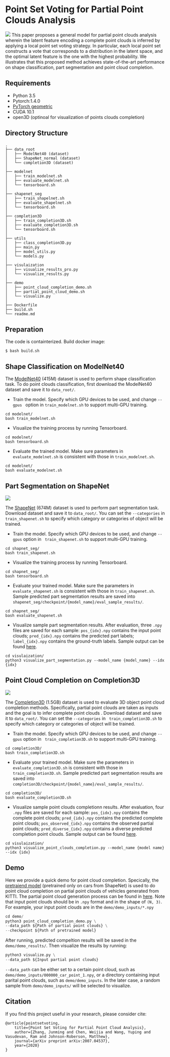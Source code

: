 __Point Set Voting for Partial Point Clouds Analysis__
===

![](figures/architectures.png)
This paper proposes a general model for partial point clouds analysis wherein the
latent feature encoding a complete point clouds is inferred by applying a local
point set voting strategy. In particular, each local point set constructs a vote
that corresponds to a distribution in the latent space, and the optimal latent
feature is the one with the highest probability. We illustrates that this proposed
method achieves state-of-the-art performance on shape classification, part segmentation
and point cloud completion.


## Requirements
- Python 3.5
- Pytorch:1.4.0
- [PyTorch geometric](https://pytorch-geometric.readthedocs.io/en/latest/notes/installation.html)
- CUDA 10.1
- open3D (optinoal for visualization of points clouds completion)


## Directory Structure

```
.
├── data_root
│   ├── ModelNet40 (dataset)
│   ├── ShapeNet_normal (dataset)
│   └── completion3D (dataset)
│
├── modelnet
│   ├── train_modelnet.sh
│   ├── evaluate_modelnet.sh
│   └── tensorboard.sh
│
├── shapenet_seg
│   ├── train_shapelnet.sh
│   ├── evaluate_shapelnet.sh
│   └── tensorboard.sh
│
├── completion3D
│   ├── train_completion3D.sh
│   ├── evaluate_completion3D.sh
│   └── tensorboard.sh
│
├── utils
│   ├── class_completion3D.py
│   ├── main.py
│   ├── model_utils.py
│   └── models.py
│
├── visulaization
│   ├── visualize_results_pro.py
│   └── visualize_results.py
│
├── demo
│   ├── point_cloud_completion_demo.sh
│   ├── partial_point_cloud_demo.sh
│   └── visualize.py
│
├── Dockerfile
├── build.sh
└── readme.md
```


## Preparation
The code is containterized. Build docker image:
```
$ bash build.sh
```


## Shape Classification on ModelNet40
The [ModelNet40](http://modelnet.cs.princeton.edu/ModelNet40.zip) (415M) dataset
is used to perform shape classification task. To do point clouds classification,
first download the ModelNet40 dataset and save it to `data_root/`.

+ Train the model. Specify which GPU devices to be used, and change `--gpus `
option in `train_modelnet.sh` to support multi-GPU training.
```shell
cd modelnet/
bash train_modelnet.sh
```

+ Visualize the training process by running Tensorboard.
```shell
cd modelnet/
bash tensorboard.sh
```

+ Evaluate the trained model. Make sure parameters in `evaluate_modelnet.sh`
is consistent with those in `train_modelnet.sh`.
```shell
cd modelnet/
bash evaluate_modelnet.sh
```


## Part Segmentation on ShapeNet

![](figures/part_segmentation.png)

The [ShapeNet](https://shapenet.cs.stanford.edu/media/shapenetcore_partanno_segmentation_benchmark_v0_normal.zip)
(674M) dataset is used to perform part segmentation task. Download dataset and
save it to `data_root/`. You can set the `--categories` in ` train_shapenet.sh` to
specify which category or categories of object will be trained.

+ Train the model. Specify which GPU devices to be used, and change `--gpus` option
in ` train_shapenet.sh` to support multi-GPU training.
```shell
cd shapnet_seg/
bash train_shapenet.sh
```

+ Visualize the training process by running Tensorboard.
```shell
cd shapnet_seg/
bash tensorboard.sh
```

+ Evaluate your trained model. Make sure the parameters in `evaluate_shapenet.sh`
is consistent with those in `train_shapenet.sh`. Sample predicted part segmentation
results are saved into `shapenet_seg/checkpoint/{model_name}/eval_sample_results/`.
```shell
cd shapnet_seg/
bash evaluate_shapenet.sh
```

+ Visualize sample part segmentation results. After evaluation, three `.npy` files are saved
for each sample: `pos_{idx}.npy` contains the input point clouds; `pred_{idx}.npy` contains
the predicted part labels; `label_{idx}.npy` contains the ground-truth labels. Sample output 
can be found [here](figures/visualization_part_segmentation.png).
```shell
cd visulaization/
python3 visualize_part_segmentation.py --model_name {model_name} --idx {idx}
``` 


## Point Cloud Completion on Completion3D

![](figures/completion.png)

The [Completion3D](http://download.cs.stanford.edu/downloads/completion3d/dataset2019.zip)
(1.5GB) dataset is used to evaluate 3D object point cloud completion methods.
Specifically, partial point clouds are taken as inputs and the goal is to infer
complete point clouds . Download dataset and save it to `data_root/`. You can
set the `--categories` in ` train_completion3D.sh` to specify which category or
categories of object will be trained.

+ Train the model. Specify which GPU devices to be used, and change `--gpus` option
in ` train_completion3D.sh` to support multi-GPU training.
```shell
cd completion3D/
bash train_completion3D.sh
```

+ Evaluate your trained model. Make sure the parameters in `evaluate_completion3D.sh`
is consistent with those in `train_completion3D.sh`. Sample predicted part segmentation
results are saved into `completion3D/checkpoint/{model_name}/eval_sample_results/`.
```shell
cd completion3D/
bash evaluate_completion3D.sh
```

+ Visualize sample point clouds completionn results. After evaluation, four
`.npy` files are saved for each sample: `pos_{idx}.npy` contains the complete
point clouds; `pred_{idx}.npy` contains the predicted complete point clouds;
`pos_observed_{idx}.npy` contains the observed partial point clouds;
`pred_diverse_{idx}.npy` contains a diverse predicted completion point clouds.
Sample output can be found
[here](figures/visualization_point_clouds_completion.png).
```shell
cd visulaization/
python3 visualize_point_clouds_completion.py --model_name {model name} --idx {idx}
``` 


## Demo 
Here we provide a quick demo for point cloud completion. Specically, the
[pretraiend model](https://drive.google.com/drive/folders/1P96RiD1ODsOTum6A0VLwKpcp4P94-tUM?usp=sharing)
(pretrained only on cars from ShapeNet) is used to do point cloud completion on
partial point clouds of vehicles generated from KITTI. The partial point cloud
generation process can be found in
[here](https://github.com/junming259/Partial_Point_Clouds_generatioin). Note
that input point clouds should be in `.npy` format and in the shape of `(N, 3)`.
For example, your input point clouds are in the `demo/demo_inputs/*.npy`

```python
cd demo/
python3 point_cloud_completion_demo.py \
--data_path ${Path of partial point clouds} \
--checkpoint ${Path of pretrained model}
```

After running, predicted compeltion results will be saved in the
`demo/demo_results/`. Then visualize the results by running:

```python
python3 visualize.py \
--data_path ${Input partial point clouds}
```

`--data_path` can be either set to a certain point cloud, such as
`demo/demo_inputs/000000_car_point_1.npy`, or a directory containing input
parital point clouds, such as `demo/demo_inputs`. In the later case, a random
sample from `demo/demo_inputs/` will be selected to visualize. 


## Citation
If you find this project useful in your research, please consider cite:
```
@article{pointsetvoting,
    title={Point Set Voting for Partial Point Cloud Analysis},
    author={Zhang, Junming and Chen, Weijia and Wang, Yuping and Vasudevan, Ram and Johnson-Roberson, Matthew},
    journal={arXiv preprint arXiv:2007.04537},
    year={2020}
}
```
